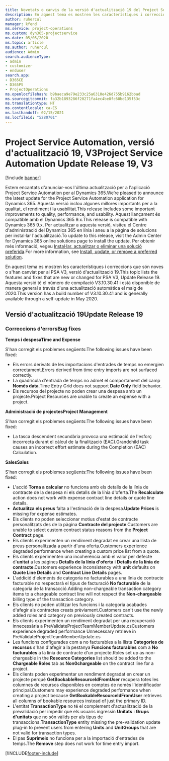 ```yaml
---
title: Novetats o canvis de la versió d'actualització 19 del Project Service Automation, V3
description: En aquest tema es mostren les característiques i correccions disponibles al Project Service Automation V3, versió d'actualització 19.
author: ruhercul
manager: kfend
ms.service: project-operations
ms.custom: dyn365-projectservice
ms.date: 05/05/2020
ms.topic: article
ms.author: ruhercul
audience: Admin
search.audienceType:
- admin
- customizer
- enduser
search.app:
- D365CE
- D365PS
- ProjectOperations
ms.openlocfilehash: b9baeca9e79e233c25a6310e426d755b9162bbad
ms.sourcegitcommit: fa32b1893286f20271fa4ec4be8fc68bd135f53c
ms.translationtype: HT
ms.contentlocale: ca-ES
ms.lasthandoff: 02/15/2021
ms.locfileid: "5280701"
---
```

# <a name="project-service-automation-update-release-19-v3"></a><span data-ttu-id="1b290-103">Project Service Automation, versió d'actualització 19, V3</span><span class="sxs-lookup"><span data-stu-id="1b290-103">Project Service Automation Update Release 19, V3</span></span>

[!include [banner](../includes/psa-now-project-operations.md)]

<span data-ttu-id="1b290-104">Estem encantats d'anunciar-vos l'última actualització per a l'aplicació Project Service Automation per al Dynamics 365.</span><span class="sxs-lookup"><span data-stu-id="1b290-104">We’re pleased to announce the latest update for the Project Service Automation application for Dynamics 365.</span></span> <span data-ttu-id="1b290-105">Aquesta versió inclou algunes millores importants per a la qualitat, el rendiment i la usabilitat.</span><span class="sxs-lookup"><span data-stu-id="1b290-105">This release includes some important improvements to quality, performance, and usability.</span></span> <span data-ttu-id="1b290-106">Aquest llançament és compatible amb el Dynamics 365 9.x.</span><span class="sxs-lookup"><span data-stu-id="1b290-106">This release is compatible with Dynamics 365 9.x.</span></span> <span data-ttu-id="1b290-107">Per actualitzar a aquesta versió, visiteu el Centre d'administració del Dynamics 365 en línia i aneu a la pàgina de solucions per instal·lar l'actualització.</span><span class="sxs-lookup"><span data-stu-id="1b290-107">To update to this release, visit the Admin Center for Dynamics 365 online solutions page to install the update.</span></span> <span data-ttu-id="1b290-108">Per obtenir més informació, vegeu [Instal·lar, actualitzar o eliminar una solució preferida](https://docs.microsoft.com/power-platform/admin/install-remove-preferred-solution).</span><span class="sxs-lookup"><span data-stu-id="1b290-108">For more information, see [Install, update, or remove a preferred solution](https://docs.microsoft.com/power-platform/admin/install-remove-preferred-solution).</span></span>

<span data-ttu-id="1b290-109">En aquest tema es mostren les característiques i correccions que són noves o s'han canviat per al PSA V3, versió d'actualització 19.</span><span class="sxs-lookup"><span data-stu-id="1b290-109">This topic lists the features and fixes that are new or changed for PSA V3, Update Release 19.</span></span> <span data-ttu-id="1b290-110">Aquesta versió té el número de compilació V3.10.30.41 i està disponible de manera general a través d'una actualització automàtica el maig de 2020.</span><span class="sxs-lookup"><span data-stu-id="1b290-110">This version has a build number of V3.10.30.41 and is generally available through a self-update in May 2020.</span></span>

## <a name="update-release-19"></a><span data-ttu-id="1b290-111">Versió d'actualització 19</span><span class="sxs-lookup"><span data-stu-id="1b290-111">Update Release 19</span></span>

### <a name="bug-fixes"></a><span data-ttu-id="1b290-112">Correccions d'errors</span><span class="sxs-lookup"><span data-stu-id="1b290-112">Bug fixes</span></span>

<span data-ttu-id="1b290-113">**Temps i despesa**</span><span class="sxs-lookup"><span data-stu-id="1b290-113">**Time and Expense**</span></span>

<span data-ttu-id="1b290-114">S'han corregit els problemes següents:</span><span class="sxs-lookup"><span data-stu-id="1b290-114">The following issues have been fixed:</span></span> 

- <span data-ttu-id="1b290-115">Els errors derivats de les importacions d'entrades de temps no emergien correctament.</span><span class="sxs-lookup"><span data-stu-id="1b290-115">Errors derived from time entry imports are not surfaced correctly.</span></span>
- <span data-ttu-id="1b290-116">La quadrícula d'entrada de temps no admet el comportament del camp **Només data**.</span><span class="sxs-lookup"><span data-stu-id="1b290-116">Time Entry Grid does not support **Date Only** field behavior.</span></span>
- <span data-ttu-id="1b290-117">Els recursos del projecte no poden crear una despesa amb un projecte.</span><span class="sxs-lookup"><span data-stu-id="1b290-117">Project Resources are unable to create an expense with a project.</span></span>

<span data-ttu-id="1b290-118">**Administració de projectes**</span><span class="sxs-lookup"><span data-stu-id="1b290-118">**Project Management**</span></span>

<span data-ttu-id="1b290-119">S'han corregit els problemes següents:</span><span class="sxs-lookup"><span data-stu-id="1b290-119">The following issues have been fixed:</span></span> 

-  <span data-ttu-id="1b290-120">La tasca descendent secundària provoca una estimació de l'esforç incorrecta durant el càlcul de la finalització (EAC).</span><span class="sxs-lookup"><span data-stu-id="1b290-120">Grandchild task causes an incorrect effort estimate during the Completion (EAC) Calculation.</span></span>

<span data-ttu-id="1b290-121">**Sales**</span><span class="sxs-lookup"><span data-stu-id="1b290-121">**Sales**</span></span>

<span data-ttu-id="1b290-122">S'han corregit els problemes següents:</span><span class="sxs-lookup"><span data-stu-id="1b290-122">The following issues have been fixed:</span></span> 

- <span data-ttu-id="1b290-123">L'acció **Torna a calcular** no funciona amb els detalls de la línia de contracte de la despesa ni els detalls de la línia d'oferta.</span><span class="sxs-lookup"><span data-stu-id="1b290-123">The **Recalculate** action does not work with expense contract line details or quote line details.</span></span>
- <span data-ttu-id="1b290-124">**Actualitza els preus** falta a l'estimació de la despesa.</span><span class="sxs-lookup"><span data-stu-id="1b290-124">**Update Prices** is missing for expense estimates.</span></span>
-  <span data-ttu-id="1b290-125">Els clients no poden seleccionar motius d'estat de contracte personalitzats des de la pàgina **Contracte del projecte**.</span><span class="sxs-lookup"><span data-stu-id="1b290-125">Customers are unable to select custom contract status reasons from the **Project Contract** page.</span></span>
- <span data-ttu-id="1b290-126">Els clients experimenten un rendiment degradat en crear una llista de preus personalitzada a partir d'una oferta.</span><span class="sxs-lookup"><span data-stu-id="1b290-126">Customers experience degraded performance when creating a custom price list from a quote.</span></span>
- <span data-ttu-id="1b290-127">Els clients experimenten una incoherència amb el valor per defecte d'**unitat** a les pàgines **Detalls de la línia d'oferta** i **Detalls de la línia de contracte**.</span><span class="sxs-lookup"><span data-stu-id="1b290-127">Customers experience inconsistency with **unit** defaults on **Quote Line Details** and **Contract Line Details** pages.</span></span>
- <span data-ttu-id="1b290-128">L'addició d'elements de categoria no facturables a una línia de contracte facturable no respectarà el tipus de facturació **No facturable** de la categoria de la transacció.</span><span class="sxs-lookup"><span data-stu-id="1b290-128">Adding non-chargeable transaction category items to a chargeable contract line will not respect the **Non-chargeable** billing type of the transaction category.</span></span>
- <span data-ttu-id="1b290-129">Els clients no poden utilitzar les funcions i la categoria acabades d'afegir als contractes creats prèviament.</span><span class="sxs-lookup"><span data-stu-id="1b290-129">Customers can't use the newly added roles and category on previously created contracts.</span></span>
- <span data-ttu-id="1b290-130">Els clients experimenten un rendiment degradat per una recuperació innecessària a PreValidateProjectTeamMemberUpdate.cs</span><span class="sxs-lookup"><span data-stu-id="1b290-130">Customers experience degraded performance Unnecessary retrieve in PreValidateProjectTeamMemberUpdate.cs</span></span>
- <span data-ttu-id="1b290-131">Les funcions configurades com a no facturables a la llista **Categories de recursos** s'han d'afegir a la pestanya **Funcions facturables** com a **No facturables** a la línia de contracte d'un projecte.</span><span class="sxs-lookup"><span data-stu-id="1b290-131">Roles set up as non-chargeable in the **Resource Categories** list should be added to the **Chargeable Roles** tab as **Non0chargeable** on the contract line for a project.</span></span>
- <span data-ttu-id="1b290-132">Els clients poden experimentar un rendiment degradat en crear un projecte perquè **GetBookableResourceIdFromUser** recupera totes les columnes de recursos disponibles en comptes de només l'identificador principal.</span><span class="sxs-lookup"><span data-stu-id="1b290-132">Customers may experience degraded performance when creating a project because **GetBookableResourceIdFromUser** retrieves all columns of bookable resources instead of just the primary ID.</span></span>
- <span data-ttu-id="1b290-133">L'entitat **TransactionType** no té el complement d'actualització de la prevalidació per impedir que els usuaris ingressin **Unitats** i **Grups d'unitats** que no són vàlids per als tipus de transaccions.</span><span class="sxs-lookup"><span data-stu-id="1b290-133">**TransactionType** entity missing the pre-validation update plug-in to prevent users from entering **Units** and **UnitGroups** that are not valid for transaction types.</span></span>
- <span data-ttu-id="1b290-134">El pas **Suprimeix** no funciona per a la importació d'entrades de temps.</span><span class="sxs-lookup"><span data-stu-id="1b290-134">The **Remove** step does not work for time entry import.</span></span>


[!INCLUDE[footer-include](../includes/footer-banner.md)]